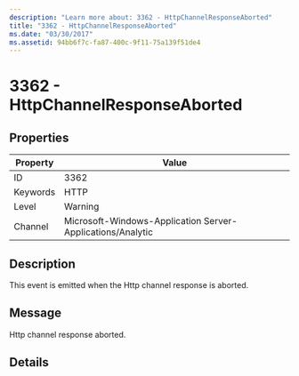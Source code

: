 ```yaml
---
description: "Learn more about: 3362 - HttpChannelResponseAborted"
title: "3362 - HttpChannelResponseAborted"
ms.date: "03/30/2017"
ms.assetid: 94bb6f7c-fa87-400c-9f11-75a139f51de4
---
```

# 3362 - HttpChannelResponseAborted

## Properties

| Property | Value |
| - | - |
|ID|3362|  
|Keywords|HTTP|  
|Level|Warning|  
|Channel|Microsoft-Windows-Application Server-Applications/Analytic|  
  
## Description  

 This event is emitted when the Http channel response is aborted.  
  
## Message  

 Http channel response aborted.  
  
## Details
